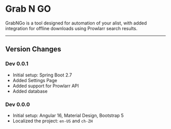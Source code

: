 # Grab N GO
GrabNGo is a tool designed for automation of your alist, with added integration for offline downloads using Prowlarr search results.

---

## Version Changes
### Dev 0.0.1
- Initial setup: Spring Boot 2.7
- Added Settings Page
- Added support for Prowlarr API
- Added database

### Dev 0.0.0
- Initial setup: Angular 16, Material Design, Bootstrap 5
- Localized the project: `en-US` and `ch-ZH`
